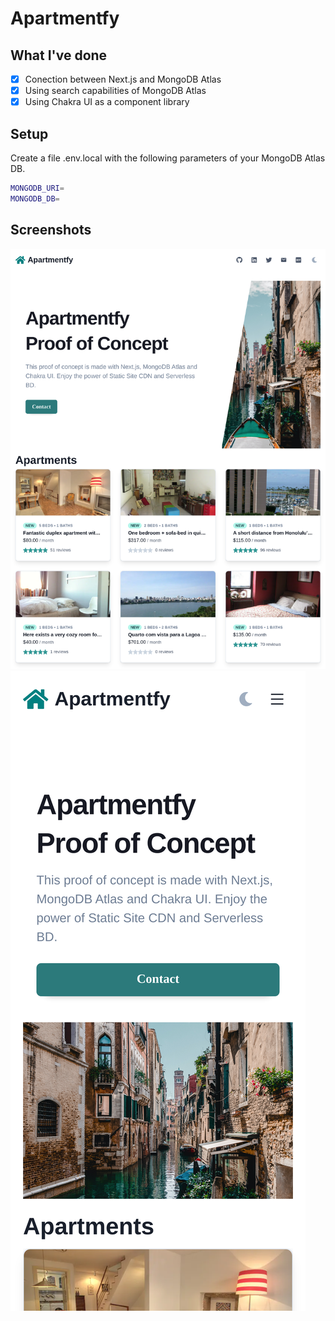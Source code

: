# Apartmentfy

## What I've done

- [x] Conection between Next.js and MongoDB Atlas
- [x] Using search capabilities of MongoDB Atlas
- [x] Using Chakra UI as a component library

## Setup

Create a file .env.local with the following parameters of your MongoDB Atlas DB.

```sh
MONGODB_URI=
MONGODB_DB=
```

## Screenshots

![ipad-pro](./public/screenshots/ipad-pro.png)
![iphone-x](./public/screenshots/iphone-x.png)
